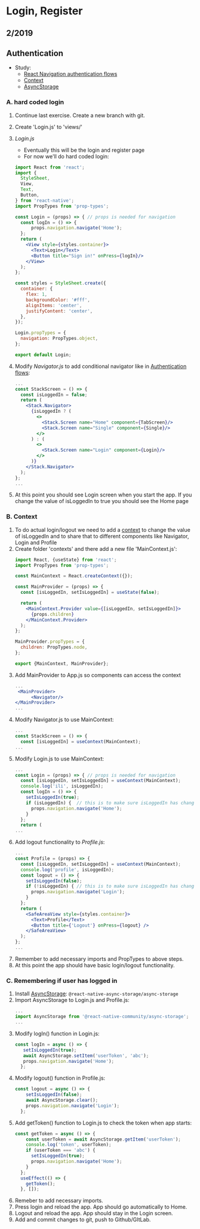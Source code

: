 # Login, Register

## 2/2019

## Authentication

* Study:
  * [React Navigation authentication flows](https://reactnavigation.org/docs/auth-flow/)
  * [Context](https://upmostly.com/tutorials/how-to-use-the-usecontext-hook-in-react)
  * [AsyncStorage](https://react-native-async-storage.github.io/async-storage/)
                                                                                       
### A. hard coded login

1. Continue last exercise. Create a new branch with git.
1. Create 'Login.js' to 'views/'
1. _Login.js_
    * Eventually this will be the login and register page
    * For now we'll do hard coded login:

    ```jsx harmony
    import React from 'react';
    import {
      StyleSheet,
      View,
      Text,
      Button,
    } from 'react-native';
    import PropTypes from 'prop-types';   
    
    const Login = (props) => { // props is needed for navigation   
      const logIn = () => {
          props.navigation.navigate('Home');
      };
      return (
        <View style={styles.container}>
          <Text>Login</Text>
          <Button title="Sign in!" onPress={logIn}/>
        </View>
      );
    };
    
    const styles = StyleSheet.create({
      container: {
        flex: 1,
        backgroundColor: '#fff',
        alignItems: 'center',
        justifyContent: 'center',
      },
    });
    
    Login.propTypes = {
      navigation: PropTypes.object,
    };
    
    export default Login;

   ```

1. Modify _Navigator.js_ to add conditional navigator like in [Authentication flows](https://reactnavigation.org/docs/auth-flow/):

   ```jsx harmony
   ...
   const StackScreen = () => {
     const isLoggedIn = false;
     return (
       <Stack.Navigator>
         {isLoggedIn ? (
           <>
             <Stack.Screen name="Home" component={TabScreen}/>
             <Stack.Screen name="Single" component={Single}/>
           </>
         ) : (
           <>
             <Stack.Screen name="Login" component={Login}/>
           </>
         )}
       </Stack.Navigator>
     );
   };
   ...
   ```

1. At this point you should see Login screen when you start the app. If you change the value of isLoggedIn to true you should see the Home page

### B. Context
1. To do actual login/logout we need to add a [context](https://reactjs.org/docs/context.html) to change the value of isLoggedIn and to share that to different components like Navigator, Login and Profile
1. Create folder 'contexts' and there add a new file 'MainContext.js':
   ```jsx
   import React, {useState} from 'react';
   import PropTypes from 'prop-types';
   
   const MainContext = React.createContext({});
   
   const MainProvider = (props) => {
     const [isLoggedIn, setIsLoggedIn] = useState(false);
   
     return (
       <MainContext.Provider value={[isLoggedIn, setIsLoggedIn]}>
         {props.children}
       </MainContext.Provider>
     );
   };
   
   MainProvider.propTypes = {
     children: PropTypes.node,
   };
   
   export {MainContext, MainProvider};
   ```
1. Add MainProvider to App.js so components can access the context
   ```jsx
   ...
    <MainProvider>
         <Navigator/>   
   </MainProvider>
   ...
   ```
1. Modify Navigator.js to use MainContext:
   ```jsx
   ...
   const StackScreen = () => {
     const [isLoggedIn] = useContext(MainContext);
   ...
   ```
1. Modify Login.js to use MainContext:
   ```jsx
   ...
   const Login = (props) => { // props is needed for navigation
     const [isLoggedIn, setIsLoggedIn] = useContext(MainContext);
     console.log('ili', isLoggedIn);
     const logIn = () => {
       setIsLoggedIn(true);
       if (isLoggedIn) {  // this is to make sure isLoggedIn has changed, will be removed later
         props.navigation.navigate('Home');
       }
     };
     return (
   ...
   ```
1. Add logout functionality to _Profile.js_:
   ```jsx harmony
   ...
   const Profile = (props) => {
     const [isLoggedIn, setIsLoggedIn] = useContext(MainContext);
     console.log('profile', isLoggedIn);
     const logout = () => {
       setIsLoggedIn(false);
       if (!isLoggedIn) { // this is to make sure isLoggedIn has changed, will be removed later
         props.navigation.navigate('Login');
       }
     };
     return (
       <SafeAreaView style={styles.container}>
         <Text>Profile</Text>
         <Button title={'Logout'} onPress={logout} />
       </SafeAreaView>
     );
   };
   ...
   ```
1. Remember to add necessary imports and PropTypes to above steps.
1. At this point the app should have basic login/logout functionality.

### C. Remembering if user has logged in
1. Install [AsyncStorage](https://react-native-async-storage.github.io/async-storage/docs/install/): `@react-native-async-storage/async-storage`
1. Import AsyncStorage to Login.js and Profile.js:
   ```jsx
   ...
   import AsyncStorage from '@react-native-community/async-storage';
   ... 
   ```
1. Modify logIn() function in Login.js:
   ```jsx
   const logIn = async () => {
      setIsLoggedIn(true);   
      await AsyncStorage.setItem('userToken', 'abc');
      props.navigation.navigate('Home');
     };
   ```
1. Modify logout() function in Profile.js:
   ```jsx
   const logout = async () => {
       setIsLoggedIn(false);
       await AsyncStorage.clear();
       props.navigation.navigate('Login');
     };
   ```
1. Add getToken() function to Login.js to check the token when app starts:
   ```jsx
   const getToken = async () => {
       const userToken = await AsyncStorage.getItem('userToken');
       console.log('token', userToken);
       if (userToken === 'abc') {
         setIsLoggedIn(true);
         props.navigation.navigate('Home');
       }
     };
     useEffect(() => {
       getToken();
     }, []);
   ```
1. Remeber to add necessary imports.
1. Press login and reload the app. App should go automatically to Home.
1. Logout and reload the app. App should stay in the Login screen.
1. Add and commit changes to git, push to Github/GItLab.
